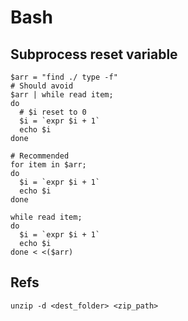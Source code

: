 # Bash
## Subprocess reset variable
```
$arr = "find ./ type -f"
# Should avoid
$arr | while read item;
do
  # $i reset to 0
  $i = `expr $i + 1`
  echo $i
done

# Recommended
for item in $arr;
do
  $i = `expr $i + 1`
  echo $i
done

while read item;
do
  $i = `expr $i + 1`
  echo $i
done < <($arr)
```
## Refs
```
unzip -d <dest_folder> <zip_path>
```
